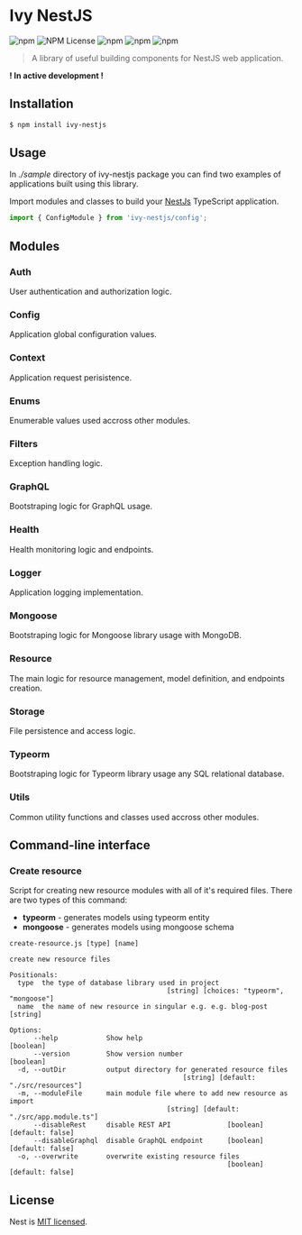 # Ivy NestJS

![npm](https://img.shields.io/npm/v/ivy-nestjs)
![NPM License](https://img.shields.io/npm/l/ivy-nestjs)
![npm](https://img.shields.io/npm/dw/ivy-nestjs)
![npm](https://img.shields.io/badge/build-passing-brightgreen)
![npm](https://img.shields.io/badge/coverage-0%25-red)

> A library of useful building components for NestJS web application.

**! In active development !**

## Installation

```bash
$ npm install ivy-nestjs
```

## Usage

In _./sample_ directory of ivy-nestjs package you can find two examples of applications built using this library.

Import modules and classes to build your [NestJs](https://nestjs.com) TypeScript application.

```ts
import { ConfigModule } from 'ivy-nestjs/config';
```

## Modules

### Auth

User authentication and authorization logic.

### Config

Application global configuration values.

### Context

Application request perisistence.

### Enums

Enumerable values used accross other modules.

### Filters

Exception handling logic.

### GraphQL

Bootstraping logic for GraphQL usage.

### Health

Health monitoring logic and endpoints.

### Logger

Application logging implementation.

### Mongoose

Bootstraping logic for Mongoose library usage with MongoDB.

### Resource

The main logic for resource management, model definition, and endpoints creation.

### Storage

File persistence and access logic.

### Typeorm

Bootstraping logic for Typeorm library usage any SQL relational database.

### Utils

Common utility functions and classes used accross other modules.

## Command-line interface

### Create resource

Script for creating new resource modules with all of it's required files. There are two types of this command:

- **typeorm** - generates models using typeorm entity
- **mongoose** - generates models using mongoose schema

```shell
create-resource.js [type] [name]

create new resource files

Positionals:
  type  the type of database library used in project
                                       [string] [choices: "typeorm", "mongoose"]
  name  the name of new resource in singular e.g. e.g. blog-post        [string]

Options:
      --help            Show help                                      [boolean]
      --version         Show version number                            [boolean]
  -d, --outDir          output directory for generated resource files
                                           [string] [default: "./src/resources"]
  -m, --moduleFile      main module file where to add new resource as import
                                       [string] [default: "./src/app.module.ts"]
      --disableRest     disable REST API              [boolean] [default: false]
      --disableGraphql  disable GraphQL endpoint      [boolean] [default: false]
  -o, --overwrite       overwrite existing resource files
                                                      [boolean] [default: false]
```

## License

Nest is [MIT licensed](LICENSE).
